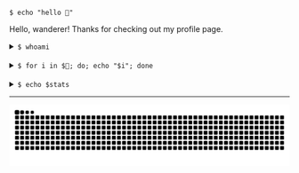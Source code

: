 <code>$ echo "hello 👋"</code>

Hello, wanderer! Thanks for checking out my profile page.

<details> 
  <summary><code>$ whoami</code></summary>
  <br/>
My name is Serhii, I am a self-taught software tester / developer from Ukraine 🇺🇦  
At work I'm most passionate about software quality 🔍 and automation ⚙️ I also enjoy uncovering and fixing nasty 🐞  
In my spare time I enjoy a variety of different things which are too numerous to list here.  
</details>

<br/>

<details> 
  <summary><code>$ for i in $📌; do; echo "$i"; done</code></summary>
  <br/>
  <ul>
    <li>🦸‍♂️ By day I work <a href="https://cegal.com">@CEGAL</a>, where I create all sorts of automation 🤖 using Tea Driven Development 🍵🔨, with my main focus areas being testing 🧪 and CI 💯</li>
    <li>👨‍💻 I also have been for the past 4 years and continue to-day wearing a bunch of development hats :shipit: <a href="https://elhub.no">@Elhub</a>, working with test automation, cloud, back-end development, CI/CD, and dev experience.</li>
    <li>🦹‍♂️ By night I’m currently learning 🌱 <a href="https://www.haskell.org/">λ Haskell</a> and functional programming.</li>
    <ul>
      <li> 🌲 My "evergreen goals" are: learning and expanding my programming and leadership skills. I am always excited about new challenges, and I want to be ready for anything I might end up doing professionally in the future. I love learning new stuff, so as Gandhi once said, <i>"Learn as if you were to live forever"</i> 📚</li>
    </ul>
    <li>💬 <a href="https://github.com/serpro69/serpro69/discussions">Ask me about anything. </a>
    <li>❤️  Things I care about:</li>
    <ul>
      <li>🔏 Online privacy and personal data protection</li>
      <li>:octocat: OSS</li>
      <li>📖 Free and open knowledge</li>
    </ul>
    <li>📫 I'm not a fan of Twitter and social media in general, but here are some ways how to reach me:</li>
    <ul>
      <li>📨 email: <code>sergio[dot]igwt[at]gmail[dot]com</code></li>
      <li>🔗 <a href="https://www.linkedin.com/in/serpro69/">linkedin</a></li>
      <li>☕ <a href="https://www.buymeacoffee.com/serpro69">buymeacoffee</a></li>
    </ul>
    <li>⚡ Fun facts:</li>
    <ul>
      <li>I haven't been a coder for my entire professional life. I have a second degree in Finance and I worked in Audit and Finance, among other things, before I found myself in IT...</li>
      <li>Some people call me Sergio, for no immediately apparent reasons...</li>
    </ul>
  </ul>
</details>

<br/>

<details>
  <summary><code>$ echo $stats</code></summary>
  <br/>
  <a href="https://github.com/serpro69"><img alt="Github Stats" src="https://github-profile-trophy.vercel.app/?username=serpro69&theme=nord&no-bg=true"/></a>
</details>

---

![github contribution grid snake animation](https://raw.githubusercontent.com/serpro69/serpro69/output/github-contribution-grid-snake.svg)
<!--generated with https://github.com/Platane/snk -->
